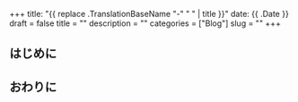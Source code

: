 +++
title: "{{ replace .TranslationBaseName "-" " " | title }}"
date: {{ .Date }}
draft = false
title = ""
description = ""
categories = ["Blog"]
slug = ""
+++

## はじめに

## おわりに
